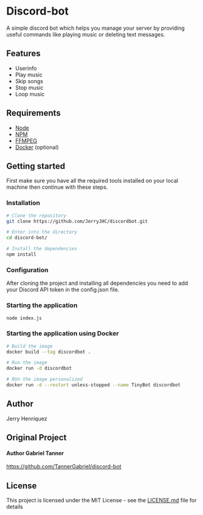 # Discord-bot

A simple discord bot which helps you manage your server by providing useful commands like playing music or deleting text messages.

## Features

- Userinfo
- Play music
- Skip songs
- Stop music
- Loop music

## Requirements

- [Node](https://nodejs.org/en/)
- [NPM](https://www.npmjs.com/)
- [FFMPEG](https://www.ffmpeg.org/)
- [Docker](https://www.docker.com/) (optional)

## Getting started

First make sure you have all the required tools installed on your local machine then continue with these steps.

### Installation

```bash
# Clone the repository
git clone https://github.com/JerryJHC/discordbot.git

# Enter into the directory
cd discord-bot/

# Install the dependencies
npm install
```

### Configuration

After cloning the project and installing all dependencies you need to add your Discord API token in the config.json file.

### Starting the application

```bash
node index.js
```

### Starting the application using Docker

```bash
# Build the image
docker build --tag discordbot .

# Run the image
docker run -d discordbot

# RUn the image personalized
docker run -d --restart unless-stopped --name TinyBot discordbot

```

## Author

Jerry Henríquez

## Original Project

#### Author Gabriel Tanner
https://github.com/TannerGabriel/discord-bot

## License

This project is licensed under the MIT License - see the [LICENSE.md](LICENSE) file for details
